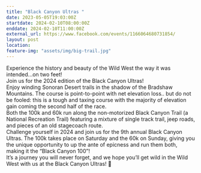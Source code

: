 ```yaml
---
title: "Black Canyon Ultras "
date: 2023-05-05T19:03:00Z
startdate: 2024-02-10T08:00:00Z
enddate: 2024-02-10T11:00:00Z
external_url: https://www.facebook.com/events/1166064680731854/
layout: post
location: 
feature-img: "assets/img/big-trail.jpg"
---
```


Experience the history and beauty of the Wild West the way it was intended...on two feet! <br>
  Join us for the 2024 edition of the Black Canyon Ultras! <br>
  Enjoy winding Sonoran Desert trails in the shadow of the Bradshaw Mountains. The course is point-to-point with net elevation loss.. but do not be fooled&#58; this is a tough and taxing course with the majority of elevation gain coming the second half of the race. <br>
  Both the 100k and 60k run along the non-motorized Black Canyon Trail (a National Recreation Trail) featuring a mixture of single track trail, jeep roads, and pieces of an old stagecoach route.<br>
  Challenge yourself in 2024 and join us for the 9th annual Black Canyon Ultras. The 100k takes place on Saturday and the 60k on Sunday, giving you the unique opportunity to up the ante of epicness and run them both, making it the “Black Canyon 100”! <br>
  It’s a journey you will never forget, and we hope you’ll get wild in the Wild West with us at the Black Canyon Ultras! 🤠<br>
  <br>
  
